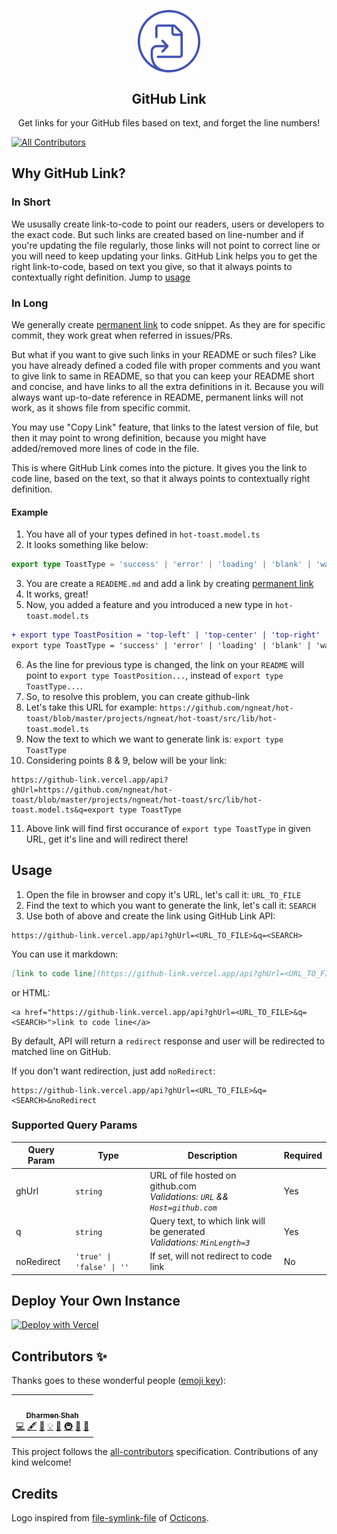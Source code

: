 <p align="center">
 <img width="100px" src="./github-link.svg" align="center" alt="GitHub Link" />
 <h2 align="center">GitHub Link</h2>
 <p align="center">Get links for your GitHub files based on text, and forget the line numbers!</p>
</p>

<!-- ALL-CONTRIBUTORS-BADGE:START - Do not remove or modify this section -->
[![All Contributors](https://img.shields.io/badge/all_contributors-1-orange.svg?style=flat-square)](#contributors-)
<!-- ALL-CONTRIBUTORS-BADGE:END -->

## Why GitHub Link?

### In Short

We ususally create link-to-code to point our readers, users or developers to the exact code. But such links are created based on line-number and if you're updating the file regularly, those links will not point to correct line or you will need to keep updating your links. GitHub Link helps you to get the right link-to-code, based on text you give, so that it always points to contextually right definition. Jump to [usage](#usage)

### In Long

We generally create [permanent link](https://docs.github.com/en/github/managing-your-work-on-github/creating-a-permanent-link-to-a-code-snippet) to code snippet. As they are for specific commit, they work great when referred in issues/PRs.

But what if you want to give such links in your README or such files? Like you have already defined a coded file with proper comments and you want to give link to same in README, so that you can keep your README short and concise, and have links to all the extra definitions in it. Because you will always want up-to-date reference in README, permanent links will not work, as it shows file from specific commit.

You may use "Copy Link" feature, that links to the latest version of file, but then it may point to wrong definition, because you might have added/removed more lines of code in the file.

This is where GitHub Link comes into the picture. It gives you the link to code line, based on the text, so that it always points to contextually right definition.

#### Example

1. You have all of your types defined in `hot-toast.model.ts`
2. It looks something like below:

```typescript
export type ToastType = 'success' | 'error' | 'loading' | 'blank' | 'warning';
```

3. You are create a `READEME.md` and add a link by creating [permanent link](https://docs.github.com/en/github/managing-your-work-on-github/creating-a-permanent-link-to-a-code-snippet)
4. It works, great!
5. Now, you added a feature and you introduced a new type in `hot-toast.model.ts`

```diff
+ export type ToastPosition = 'top-left' | 'top-center' | 'top-right' | 'bottom-left' | 'bottom-center' | 'bottom-right';
export type ToastType = 'success' | 'error' | 'loading' | 'blank' | 'warning';
```

6. As the line for previous type is changed, the link on your `README` will point to `export type ToastPosition...`, instead of `export type ToastType...`.
7. So, to resolve this problem, you can create github-link
8. Let's take this URL for example: `https://github.com/ngneat/hot-toast/blob/master/projects/ngneat/hot-toast/src/lib/hot-toast.model.ts`
9. Now the text to which we want to generate link is: `export type ToastType`
10. Considering points 8 & 9, below will be your link:

```
https://github-link.vercel.app/api?ghUrl=https://github.com/ngneat/hot-toast/blob/master/projects/ngneat/hot-toast/src/lib/hot-toast.model.ts&q=export type ToastType
```

11. Above link will find first occurance of `export type ToastType` in given URL, get it's line and will redirect there!

## Usage

1. Open the file in browser and copy it's URL, let's call it: `URL_TO_FILE`
2. Find the text to which you want to generate the link, let's call it: `SEARCH`
3. Use both of above and create the link using GitHub Link API:

```
https://github-link.vercel.app/api?ghUrl=<URL_TO_FILE>&q=<SEARCH>
```

You can use it markdown:

```markdown
[link to code line](https://github-link.vercel.app/api?ghUrl=<URL_TO_FILE>&q=<SEARCH>)
```

or HTML:

```
<a href="https://github-link.vercel.app/api?ghUrl=<URL_TO_FILE>&q=<SEARCH>">link to code line</a>
```

By default, API will return a `redirect` response and user will be redirected to matched line on GitHub.

If you don't want redirection, just add `noRedirect`:

```
https://github-link.vercel.app/api?ghUrl=<URL_TO_FILE>&q=<SEARCH>&noRedirect
```

### Supported Query Params

| Query Param | Type                      | Description                                                                   | Required |
| ----------- | ------------------------- | ----------------------------------------------------------------------------- | -------- |
| ghUrl       | `string`                  | URL of file hosted on github.com<br>*Validations: `URL` && `Host=github.com`* | Yes      |
| q           | `string`                  | Query text, to which link will be generated<br>*Validations: `MinLength=3`*   | Yes      |
| noRedirect  | `'true' \| 'false' \| ''` | If set, will not redirect to code link                                        | No       |

## Deploy Your Own Instance

[![Deploy with Vercel](https://vercel.com/button)](https://vercel.com/new/git/external?repository-url=https%3A%2F%2Fgithub.com%2Fshhdharmen%2Fgithub-link)

## Contributors ✨

Thanks goes to these wonderful people ([emoji key](https://allcontributors.org/docs/en/emoji-key)):

<!-- ALL-CONTRIBUTORS-LIST:START - Do not remove or modify this section -->
<!-- prettier-ignore-start -->
<!-- markdownlint-disable -->
<table>
  <tr>
    <td align="center"><a href="https://github.com/shhdharmen"><img src="https://avatars.githubusercontent.com/u/6831283?v=4?s=100" width="100px;" alt=""/><br /><sub><b>Dharmen Shah</b></sub></a><br /><a href="https://github.com/shhdharmen/github-link/commits?author=shhdharmen" title="Code">💻</a> <a href="#content-shhdharmen" title="Content">🖋</a> <a href="https://github.com/shhdharmen/github-link/commits?author=shhdharmen" title="Documentation">📖</a> <a href="#example-shhdharmen" title="Examples">💡</a> <a href="#ideas-shhdharmen" title="Ideas, Planning, & Feedback">🤔</a> <a href="#infra-shhdharmen" title="Infrastructure (Hosting, Build-Tools, etc)">🚇</a> <a href="#maintenance-shhdharmen" title="Maintenance">🚧</a> <a href="#research-shhdharmen" title="Research">🔬</a></td>
  </tr>
</table>

<!-- markdownlint-restore -->
<!-- prettier-ignore-end -->

<!-- ALL-CONTRIBUTORS-LIST:END -->

This project follows the [all-contributors](https://github.com/all-contributors/all-contributors) specification. Contributions of any kind welcome!

## Credits

Logo inspired from [file-symlink-file](https://octicons-primer.vercel.app/octicons/file-symlink-file-24) of [Octicons](https://primer.style/octicons/).
